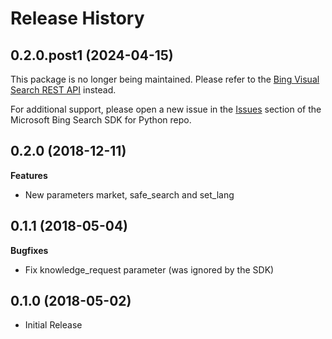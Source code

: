 # Release History

## 0.2.0.post1 (2024-04-15)

This package is no longer being maintained. Please refer to the [Bing Visual Search REST API](https://learn.microsoft.com/bing/search-apis/bing-visual-search/quickstarts/rest/python) instead.

For additional support, please open a new issue in the [Issues](https://github.com/microsoft/bing-search-sdk-for-python/issues) section of the Microsoft Bing Search SDK for Python repo.

## 0.2.0 (2018-12-11)

**Features**

  - New parameters market, safe_search and set_lang

## 0.1.1 (2018-05-04)

**Bugfixes**

  - Fix knowledge_request parameter (was ignored by the SDK)

## 0.1.0 (2018-05-02)

  - Initial Release
